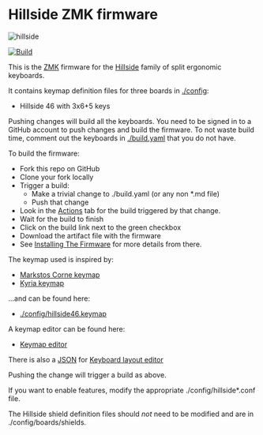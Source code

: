 # Hillside ZMK firmware

![hillside](https://i.ibb.co/tqh33LV/PXL-20240531-063437872.jpg)

[![Build](https://github.com/wdmnn/zmk-config/actions/workflows/build.yml/badge.svg)](https://github.com/wdmnn/zmk-config/actions/workflows/build.yml)

This is the [ZMK](https://zmk.dev/docs) firmware
 for the [Hillside](https://github.com/mmccoyd/hillside) family of split ergonomic keyboards.

It contains keymap definition files for three boards in [./config](./config):

 - Hillside 46 with 3x6+5 keys

Pushing changes will build all the keyboards. You need to be signed in to a GitHub account to push changes and build the firmware. To not waste build time, comment out the keyboards in [./build.yaml](./build.yaml) that you do not have.

To build the firmware:

- Fork this repo on GitHub
- Clone your fork locally
- Trigger a build:
  - Make a trivial change to ./build.yaml (or any non *.md file)
  - Push that change
- Look in the [Actions](https://github.com/wdmnn/zmk-config/actions) tab
     for the build triggered by that change. 
- Wait for the build to finish
- Click on the build link next to the green checkbox
- Download the artifact file with the firmware
- See [Installing The Firmware](https://zmk.dev/docs/user-setup#installing-the-firmware)
  for more details from there.

The keymap used is inspired by:

- [Markstos Corne keymap](https://mark.stosberg.com/markstos-corne-3x5-1-keyboard-layout/)
- [Kyria keymap](https://keymapdb.com/keymaps/default-kyria/)

...and can be found here:
- [./config/hillside46.keymap](./config/hillside46.keymap)

A keymap editor can be found here:
- [Keymap editor](https://nickcoutsos.github.io/keymap-editor)

There is also a [JSON](./config/hillside-46.json) for [Keyboard layout editor](http://www.keyboard-layout-editor.com/#/)

Pushing the change will trigger a build as above.

If you want to enable features,
  modify the appropriate ./config/hillside*.conf file.

The Hillside shield definition files should *not* need to be modified and are in ./config/boards/shields.
